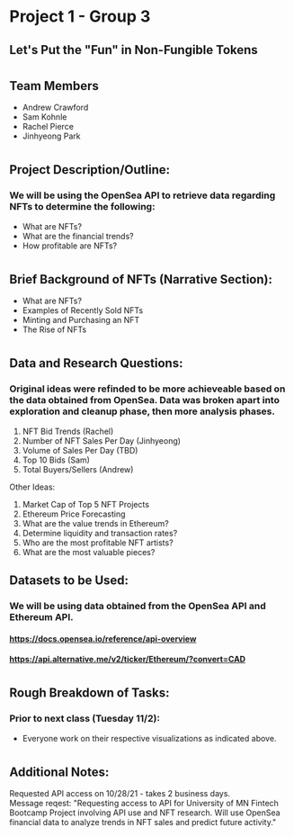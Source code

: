 # Project 1 - Group 3

## Let's Put the "Fun" in Non-Fungible Tokens

#

## Team Members
- Andrew Crawford
- Sam Kohnle
- Rachel Pierce
- Jinhyeong Park

#

## Project Description/Outline:

### We will be using the OpenSea API to retrieve data regarding NFTs to determine the following:
- What are NFTs?
- What are the financial trends?
- How profitable are NFTs?

#

## Brief Background of NFTs (Narrative Section):
- What are NFTs?
- Examples of Recently Sold NFTs
- Minting and Purchasing an NFT
- The Rise of NFTs 

#

##  Data and Research Questions:
### Original ideas were refinded to be more achieveable based on the data obtained from OpenSea.  Data was broken apart into exploration and cleanup phase, then more analysis phases.
1. NFT Bid Trends (Rachel)
2. Number of NFT Sales Per Day (Jinhyeong)
1. Volume of Sales Per Day (TBD)
2. Top 10 Bids (Sam)
1. Total Buyers/Sellers (Andrew)


Other Ideas:


1. Market Cap of Top 5 NFT Projects
2. Ethereum Price Forecasting
1. What are the value trends in Ethereum? 
2. Determine liquidity and transaction rates?
2. Who are the most profitable NFT artists?
1. What are the most valuable pieces?



## Datasets to be Used:
### We will be using data obtained from the OpenSea API and Ethereum API.
#### https://docs.opensea.io/reference/api-overview
#### https://api.alternative.me/v2/ticker/Ethereum/?convert=CAD


#

## Rough Breakdown of Tasks:
### Prior to next class (Tuesday 11/2):
- Everyone work on their respective visualizations as indicated above.

#

## Additional Notes:
Requested API access on 10/28/21 - takes 2 business days.  
Message reqest: "Requesting access to API for University of MN Fintech Bootcamp Project involving API use and NFT research.  Will use OpenSea financial data to analyze trends in NFT sales and predict future activity."

